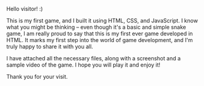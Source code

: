 Hello visitor! :)

This is my first game, and I built it using HTML, CSS, and JavaScript. I know what you might be thinking – even though it's a basic and simple snake game, I am really proud to say that this is my first ever game developed in HTML. It marks my first step into the world of game development, and I'm truly happy to share it with you all.

I have attached all the necessary files, along with a screenshot and a sample video of the game. I hope you will play it and enjoy it!

Thank you for your visit.
